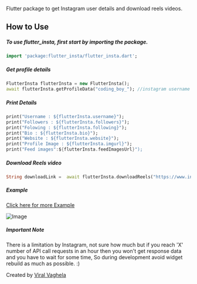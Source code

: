 Flutter package to get Instagram user details and download reels videos.

## How to Use

##### To use flutter_insta, first start by importing the package.

```dart
import 'package:flutter_insta/flutter_insta.dart';
```

##### Get profile details

```dart
FlutterInsta flutterInsta = new FlutterInsta();
await flutterInsta.getProfileData("coding_boy_"); //instagram username
```

##### Print Details

```dart
print("Username : ${flutterInsta.username}");
print("Followers : ${flutterInsta.followers}");
print("Folowing : ${flutterInsta.following}");
print("Bio : ${flutterInsta.bio}");
print("Website : ${flutterInsta.website}");
print("Profile Image : ${flutterInsta.imgurl}");
print("Feed images":${flutterInsta.feedImagesUrl}");
```

##### Download Reels video

```dart
String downloadLink =  await flutterInsta.downloadReels("https://www.instagram.com/reel/CDlGkdZgB2y/"); //URL
```

##### Example

[Click here for more Example](https://pub.dev/packages/flutter_insta/example)

![Image](./images/main.png)

##### Important Note

There is a limitation by Instagram, not sure how much but if you reach 'X' number of API call requests in an hour then you won't get response data and you have to wait for some time, So during development avoid widget rebuild as much as possible. :)  

Created by [Viral Vaghela](https://www.linkedin.com/in/viralv/)
